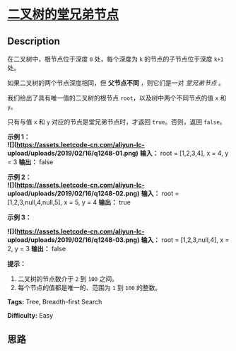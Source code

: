 # [二叉树的堂兄弟节点][title]

## Description

在二叉树中，根节点位于深度 `0` 处，每个深度为 `k` 的节点的子节点位于深度 `k+1` 处。

如果二叉树的两个节点深度相同，但 **父节点不同** ，则它们是一对 _堂兄弟节点_ 。

我们给出了具有唯一值的二叉树的根节点 `root`，以及树中两个不同节点的值 `x` 和 `y`。

只有与值 `x` 和 `y` 对应的节点是堂兄弟节点时，才返回 `true`。否则，返回 `false`。



**示例 1：  
![](https://assets.leetcode-cn.com/aliyun-lc-
upload/uploads/2019/02/16/q1248-01.png)**
            **输入：** root = [1,2,3,4], x = 4, y = 3    **输出：** false    

**示例 2：  
![](https://assets.leetcode-cn.com/aliyun-lc-
upload/uploads/2019/02/16/q1248-02.png)**
            **输入：** root = [1,2,3,null,4,null,5], x = 5, y = 4    **输出：** true    

**示例 3：**

**![](https://assets.leetcode-cn.com/aliyun-lc-
upload/uploads/2019/02/16/q1248-03.png)**
            **输入：** root = [1,2,3,null,4], x = 2, y = 3    **输出：** false



**提示：**

  1. 二叉树的节点数介于 `2` 到 `100` 之间。
  2. 每个节点的值都是唯一的、范围为 `1` 到 `100` 的整数。




**Tags:** Tree, Breadth-first Search

**Difficulty:** Easy

## 思路

[title]: https://leetcode-cn.com/problems/cousins-in-binary-tree
